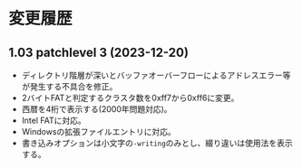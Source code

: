 # 変更履歴

## 1.03 patchlevel 3 (2023-12-20)

* ディレクトリ階層が深いとバッファオーバーフローによるアドレスエラー等が発生する不具合を修正。
* 2バイトFATと判定するクラスタ数を0xff7から0xff6に変更。
* 西暦を4桁で表示する(2000年問題対応)。
* Intel FATに対応。
* Windowsの拡張ファイルエントリに対応。
* 書き込みオプションは小文字の`-writing`のみとし、綴り違いは使用法を表示する。

